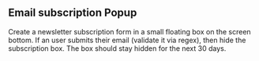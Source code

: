  ## Email subscription Popup

 Create a newsletter subscription form in a small floating box on the screen bottom. If an user submits their email (validate it via regex), then hide the subscription box. The box should stay hidden for the next 30 days.